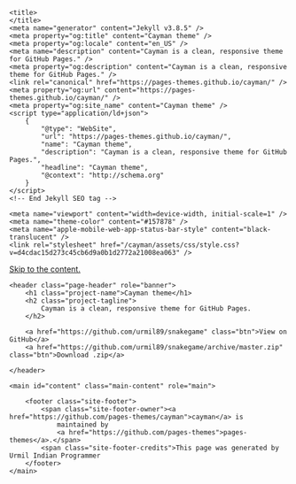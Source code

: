 <html lang="en-US">

<head>
    <meta charset="UTF-8" />

    <title>
    </title>
    <meta name="generator" content="Jekyll v3.8.5" />
    <meta property="og:title" content="Cayman theme" />
    <meta property="og:locale" content="en_US" />
    <meta name="description" content="Cayman is a clean, responsive theme for GitHub Pages." />
    <meta property="og:description" content="Cayman is a clean, responsive theme for GitHub Pages." />
    <link rel="canonical" href="https://pages-themes.github.io/cayman/" />
    <meta property="og:url" content="https://pages-themes.github.io/cayman/" />
    <meta property="og:site_name" content="Cayman theme" />
    <script type="application/ld+json">
        {
            "@type": "WebSite",
            "url": "https://pages-themes.github.io/cayman/",
            "name": "Cayman theme",
            "description": "Cayman is a clean, responsive theme for GitHub Pages.",
            "headline": "Cayman theme",
            "@context": "http://schema.org"
        }
    </script>
    <!-- End Jekyll SEO tag -->

    <meta name="viewport" content="width=device-width, initial-scale=1" />
    <meta name="theme-color" content="#157878" />
    <meta name="apple-mobile-web-app-status-bar-style" content="black-translucent" />
    <link rel="stylesheet" href="/cayman/assets/css/style.css?v=d4cdac15d273c45cb6d9a0b1d2772a21008ea063" />
</head>

<body data-gr-c-s-loaded="true">
    <a id="skip-to-content" href="#content">Skip to the content.</a>

    <header class="page-header" role="banner">
        <h1 class="project-name">Cayman theme</h1>
        <h2 class="project-tagline">
            Cayman is a clean, responsive theme for GitHub Pages.
        </h2>

        <a href="https://github.com/urmil89/snakegame" class="btn">View on GitHub</a>
        <a href="https://github.com/urmil89/snakegame/archive/master.zip" class="btn">Download .zip</a>

    </header>

    <main id="content" class="main-content" role="main">

        <footer class="site-footer">
            <span class="site-footer-owner"><a href="https://github.com/pages-themes/cayman">cayman</a> is
                maintained by
                <a href="https://github.com/pages-themes">pages-themes</a>.</span>
            <span class="site-footer-credits">This page was generated by Urmil Indian Programmer
        </footer>
    </main>
</body>

</html>
